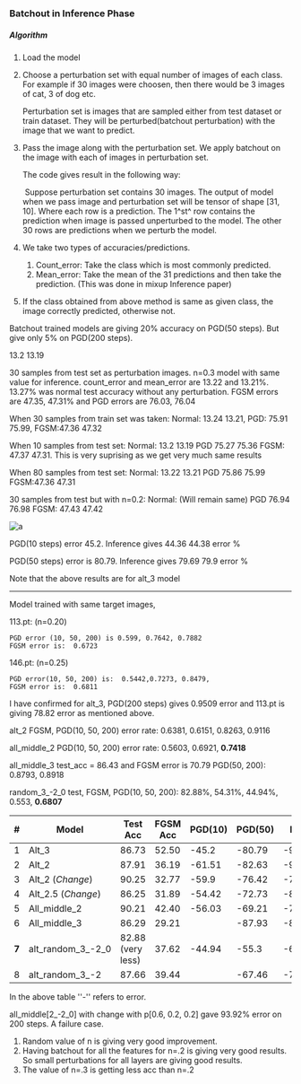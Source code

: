### Batchout in Inference Phase

##### Algorithm

1. Load the model 

2. Choose a perturbation set with equal number of images of each class. For example if 30 images were choosen, then there would be 3 images of cat, 3 of dog etc. 

   Perturbation set is images that are sampled either from test dataset or train dataset. They will be perturbed(batchout perturbation) with the image that we want to predict. 

3. Pass the image along with the perturbation set. We apply batchout on the image with each of images in perturbation set.

   The code gives result in the following way:

   ​	Suppose perturbation set contains 30 images. The output of model when we pass image and 			   	perturbation set will be tensor of shape [31, 10]. Where each row is a prediction. The 1^st^ row contains 	the prediction when image is passed unperturbed to the model. The other 30 rows are predictions 	    	when we perturb the model.

4. We take two types of accuracies/predictions.

   	1. Count_error: Take the class which is most commonly predicted.
   	2. Mean_error: Take the mean of the 31 predictions and then take the prediction. (This was done in mixup Inference paper)

5. If the class obtained from above method is same as given class, the image correctly predicted, otherwise not. 



Batchout trained models are giving 20% accuracy on PGD(50 steps). But give only 5% on PGD(200 steps).  



13.2 13.19

30 samples from test set as perturbation images. n=0.3 model with same value for inference. count_error and mean_error are 13.22 and 13.21%. 13.27% was normal test accuracy without any perturbation. FGSM errors are 47.35, 47.31% and PGD errors are 76.03, 76.04 

When 30 samples from train set was taken:  Normal: 13.24 13.21, PGD: 75.91 75.99, FGSM:47.36 47.32 

When 10 samples from test set: Normal: 13.2 13.19 PGD 75.27 75.36 FGSM: 47.37 47.31. This is very suprising as we get very much same results

When 80 samples from test set: Normal: 13.22 13.21 PGD 75.86 75.99 FGSM:47.36 47.31

30 samples from test but with n=0.2: Normal: (Will remain same) PGD 76.94 76.98 FGSM: 47.43 47.42

![a](/home/reshikesh/diary/pics/a.jpeg)

PGD(10 steps) error 45.2. Inference gives 44.36 44.38 error %

PGD(50 steps) error is 80.79. Inference gives 79.69 79.9 error % 

Note that the above results are for alt_3 model



********************************************************************************************************************************



Model trained with same target images, 

113.pt: (n=0.20)

```
PGD error (10, 50, 200) is 0.599, 0.7642, 0.7882
FGSM error is:  0.6723
```

146.pt: (n=0.25)

```
PGD error(10, 50, 200) is:  0.5442,0.7273, 0.8479, 
FGSM error is:  0.6811
```

I have confirmed for alt_3, PGD(200 steps) gives 0.9509 error and 113.pt is giving 78.82 error as mentioned above.

alt_2 FGSM, PGD(10, 50, 200) error rate: 0.6381, 0.6151, 0.8263, 0.9116

all_middle_2 PGD(10, 50, 200) error rate: 0.5603, 0.6921, **0.7418**

all_middle_3 test_acc = 86.43 and FGSM error is 70.79 PGD(50, 200): 0.8793, 0.8918

random_3_-2_0 test, FGSM, PGD(10, 50, 200): 82.88%, 54.31%, 44.94%, 0.553, **0.6807**



| #     | Model              | Test Acc          | FGSM Acc | PGD(10) | PGD(50) | PGD(200)     |
| ----- | ------------------ | ----------------- | -------- | ------- | ------- | ------------ |
| 1     | Alt_3              | 86.73             | 52.50    | -45.2   | -80.79  | -95.09       |
| 2     | Alt_2              | 87.91             | 36.19    | -61.51  | -82.63  | -91.16       |
| 3     | Alt_2 (*Change*)   | 90.25             | 32.77    | -59.9   | -76.42  | -78.82       |
| 4     | Alt_2.5 (*Change*) | 86.25             | 31.89    | -54.42  | -72.73  | -84.79       |
| 5     | All_middle_2       | 90.21             | 42.40    | -56.03  | -69.21  | -74.18       |
| 6     | All_middle_3       | 86.29             | 29.21    |         | -87.93  | -89.18       |
| **7** | alt_random_3_-2_0  | 82.88 (very less) | 37.62    | -44.94  | -55.3   | -67.63(best) |
| 8     | alt_random_3_-2    | 87.66             | 39.44    |         | -67.46  | -78.06       |

In the above table ''-'' refers to error.

all_middle[2_-2_0] with change with p[0.6, 0.2, 0.2] gave 93.92% error on 200 steps. A failure case.

1. Random value of n is giving very good improvement. 
2. Having batchout for all the features for n=.2 is giving very good results. So small perturbations for all layers are giving good results.
3. The value of n=.3 is getting less acc than n=.2